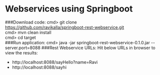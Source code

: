 # Webservices using Springboot

###Download code:
cmd> git clone https://github.com/ravikalla/springboot-rest-webservice.git
<br/>
cmd> mvn clean install
<br/>
cmd> cd target
<br/>
###Run application:
cmd> java -jar springboot-rest-webservice-0.1.0.jar --server.port=8088
###Rest Webservice URLs:
Hit below URLs in browser to view the results:
<br/>
 * http://localhost:8088/sayHello?name=Ravi
 * http://localhost:8088/sayhi
